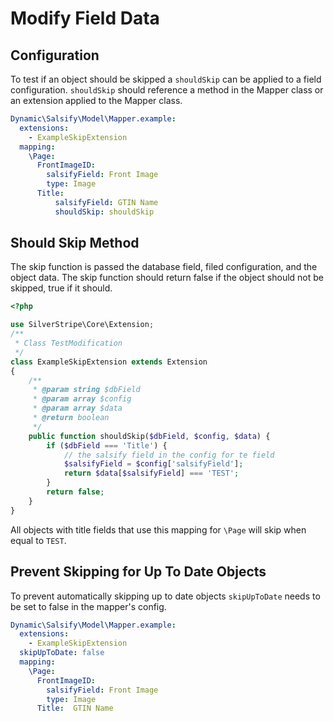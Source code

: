 # Modify Field Data
## Configuration
To test if an object should be skipped a `shouldSkip` can be applied to a field configuration.
`shouldSkip` should reference a method in the Mapper class or an extension applied to the Mapper class.
```yaml
Dynamic\Salsify\Model\Mapper.example:
  extensions:
    - ExampleSkipExtension
  mapping:
    \Page:
      FrontImageID:
        salsifyField: Front Image
        type: Image
      Title:
          salsifyField: GTIN Name
          shouldSkip: shouldSkip
```

## Should Skip Method
The skip function is passed the database field, filed configuration, and the object data.
The skip function should return false if the object should not be skipped, true if it should.

```php
<?php

use SilverStripe\Core\Extension;
/**
 * Class TestModification
 */
class ExampleSkipExtension extends Extension
{
    /**
     * @param string $dbField
     * @param array $config
     * @param array $data
     * @return boolean
     */
    public function shouldSkip($dbField, $config, $data) {
        if ($dbField === 'Title') {
            // the salsify field in the config for te field
            $salsifyField = $config['salsifyField'];
            return $data[$salsifyField] === 'TEST';
        }
        return false;
    }
}
```

All objects with title fields that use this mapping for `\Page` will skip when equal to `TEST`.

## Prevent Skipping for Up To Date Objects
To prevent automatically skipping up to date objects `skipUpToDate` needs to be set to false in the mapper's config.

```yaml
Dynamic\Salsify\Model\Mapper.example:
  extensions:
    - ExampleSkipExtension
  skipUpToDate: false
  mapping:
    \Page:
      FrontImageID:
        salsifyField: Front Image
        type: Image
      Title:  GTIN Name
```
